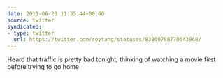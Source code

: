 ```yaml
---
date: 2011-06-23 11:35:44+00:00
source: twitter
syndicated:
- type: twitter
  url: https://twitter.com/roytang/statuses/83860788770643968/
---
```


Heard that traffic is pretty bad tonight, thinking of watching a movie first before trying to go home